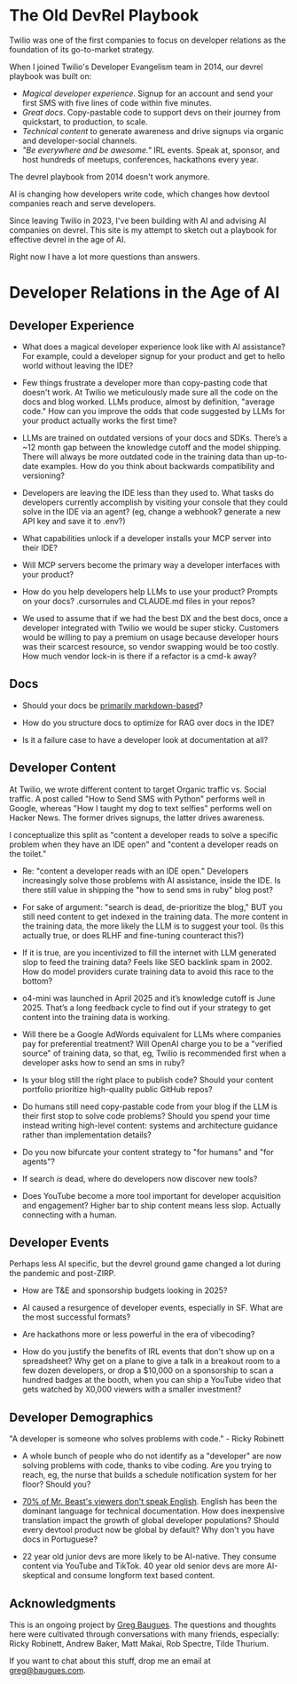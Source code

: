 # The Old DevRel Playbook

Twilio was one of the first companies to focus on developer relations as the foundation of its go-to-market strategy. 

When I joined Twilio's Developer Evangelism team in 2014, our devrel playbook was built on: 

* *Magical developer experience*. Signup for an account and send your first SMS with five lines of code within five minutes. 
* *Great docs*. Copy-pastable code to support devs on their journey from quickstart, to production, to scale. 
* *Technical content* to generate awareness and drive signups via organic and developer-social channels. 
* *"Be everywhere and be awesome."* IRL events. Speak at, sponsor, and host hundreds of meetups, conferences, hackathons every year. 

The devrel playbook from 2014 doesn't work anymore. 

AI is changing how developers write code, which changes how devtool companies reach and serve developers. 

Since leaving Twilio in 2023, I've been building with AI and advising AI companies on devrel. This site is my attempt to sketch out a playbook for effective devrel in the age of AI. 

Right now I have a lot more questions than answers. 
# Developer Relations in the Age of AI 

## Developer Experience 

* What does a magical developer experience look like with AI assistance? For example, could a developer signup for your product and get to hello world without leaving the IDE? 

* Few things frustrate a developer more than copy-pasting code that doesn't work. At Twilio we meticulously made sure all the code on the docs and blog worked. LLMs produce, almost by definition, "average code." How can you improve the odds that code suggested by LLMs for your product actually works the first time? 
  
* LLMs are trained on outdated versions of your docs and SDKs. There’s a ~12 month gap between the knowledge cutoff and the model shipping. There will always be more outdated code in the training data than up-to-date examples. How do you think about backwards compatibility and versioning? 
  
* Developers are leaving the IDE less than they used to. What tasks do developers currently accomplish by visiting your console that they could solve in the IDE via an agent? (eg, change a webhook? generate a new API key and save it to .env?)
  
* What capabilities unlock if a developer installs your MCP server into their IDE? 

* Will MCP servers become the primary way a developer interfaces with your product? 
  
* How do you help developers help LLMs to use your product? Prompts on your docs? .cursorrules and CLAUDE.md files in your repos? 

* We used to assume that if we had the best DX and the best docs, once a developer integrated with Twilio we would be super sticky. Customers would be willing to pay a premium on usage because developer hours was their scarcest resource, so vendor swapping would be too costly. How much vendor lock-in is there if a refactor is a cmd-k away? 

## Docs 

* Should your docs be [primarily markdown-based](https://x.com/karpathy/status/1914488029873627597)? 

* How do you structure docs to optimize for RAG over docs in the IDE? 
  
* Is it a failure case to have a developer look at documentation at all?

## Developer Content

At Twilio, we wrote different content to target Organic traffic vs. Social traffic. A post called "How to Send SMS with Python" performs well in Google, whereas "How I taught my dog to text selfies" performs well on Hacker News. The former drives signups, the latter drives awareness. 

I conceptualize this split as "content a developer reads to solve a specific problem when they have an IDE open" and "content a developer reads on the toilet." 

* Re: "content a developer reads with an IDE open." Developers increasingly solve those problems with AI assistance, inside the IDE. Is there still value in shipping the "how to send sms in ruby" blog post? 
  
* For sake of argument: "search is dead, de-prioritize the blog," BUT you still need content to get indexed in the training data. The more content in the training data, the more likely the LLM is to suggest your tool. (Is this actually true, or does RLHF and fine-tuning counteract this?) 
  
* If it is true, are you incentivized to fill the internet with LLM generated slop to feed the training data? Feels like SEO backlink spam in 2002. How do model providers curate training data to avoid this race to the bottom? 

* o4-mini was launched in April 2025 and it’s knowledge cutoff is June 2025. That’s a long feedback cycle to find out if your strategy to get content into the training data is working. 

* Will there be a Google AdWords equivalent for LLMs where companies pay for preferential treatment? Will OpenAI charge you to be a "verified source" of training data, so that, eg, Twilio is recommended first when a developer asks how to send an sms in ruby? 

* Is your blog still the right place to publish code? Should your content portfolio prioritize high-quality public GitHub repos? 

* Do humans still need copy-pastable code from your blog if the LLM is their first stop to solve code problems? Should you spend your time instead writing high-level content: systems and architecture guidance rather than implementation details?

* Do you now bifurcate your content strategy to "for humans" and "for agents"? 

* If search *is* dead, where do developers now discover new tools? 

* Does YouTube become a more tool important for developer acquisition and engagement? Higher bar to ship content means less slop. Actually connecting with a human. 
  
## Developer Events

Perhaps less AI specific, but the devrel ground game changed a lot during the pandemic and post-ZIRP. 

* How are T&E and sponsorship budgets looking in 2025? 

* AI caused a resurgence of developer events, especially in SF. What are the most successful formats? 

* Are hackathons more or less powerful in the era of vibecoding? 
  
* How do you justify the benefits of IRL events that don't show up on a spreadsheet? Why get on a plane to give a talk in a breakout room to a few dozen developers, or drop a $10,000 on a sponsorship to scan a hundred badges at the booth, when you can ship a YouTube video that gets watched by X0,000 viewers with a smaller investment? 

## Developer Demographics 

"A developer is someone who solves problems with code." - Ricky Robinett

* A whole bunch of people who do not identify as a "developer" are now solving problems with code, thanks to vibe coding. Are you trying to reach, eg, the nurse that builds a schedule notification system for her floor? Should you? 
  
* [70% of Mr. Beast's viewers don't speak English](https://www.youtube.com/watch?v=wMW7-yk296U&t=2140s). English has been the dominant language for technical documentation. How does inexpensive translation impact the growth of global developer populations? Should every devtool product now be global by default? Why don't you have docs in Portuguese? 

* 22 year old junior devs are more likely to be AI-native. They consume content via YouTube and TikTok. 40 year old senior devs are more AI-skeptical and consume longform text based content.  
  
## Acknowledgments 

This is an ongoing project by [Greg Baugues](about). The questions and thoughts here were cultivated through conversations with many friends, especially: Ricky Robinett, Andrew Baker, Matt Makai, Rob Spectre, Tilde Thurium. 

If you want to chat about this stuff, drop me an email at greg@baugues.com. 